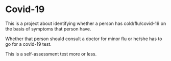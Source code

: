 # Covid-19
This is a project about identifying whether a person has cold/flu/covid-19 on the basis of symptoms that person have.

Whether that person should consult a doctor for minor flu or he/she has to go for a covid-19 test.

This is a self-assessment test more or less.
